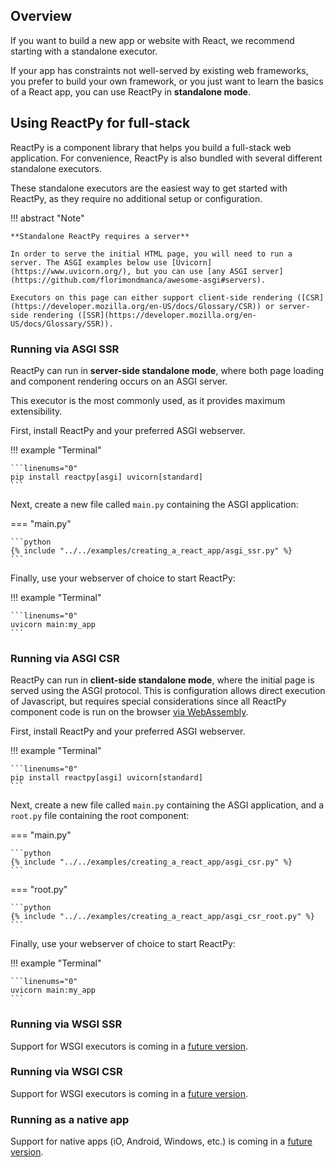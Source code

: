 ## Overview

<p class="intro" markdown>

If you want to build a new app or website with React, we recommend starting with a standalone executor.

</p>

If your app has constraints not well-served by existing web frameworks, you prefer to build your own framework, or you just want to learn the basics of a React app, you can use ReactPy in **standalone mode**.

## Using ReactPy for full-stack

ReactPy is a component library that helps you build a full-stack web application. For convenience, ReactPy is also bundled with several different standalone executors.

These standalone executors are the easiest way to get started with ReactPy, as they require no additional setup or configuration.

!!! abstract "Note"

    **Standalone ReactPy requires a server**

    In order to serve the initial HTML page, you will need to run a server. The ASGI examples below use [Uvicorn](https://www.uvicorn.org/), but you can use [any ASGI server](https://github.com/florimondmanca/awesome-asgi#servers).

    Executors on this page can either support client-side rendering ([CSR](https://developer.mozilla.org/en-US/docs/Glossary/CSR)) or server-side rendering ([SSR](https://developer.mozilla.org/en-US/docs/Glossary/SSR)).

### Running via ASGI SSR

ReactPy can run in **server-side standalone mode**, where both page loading and component rendering occurs on an ASGI server.

This executor is the most commonly used, as it provides maximum extensibility.

First, install ReactPy and your preferred ASGI webserver.

!!! example "Terminal"

    ```linenums="0"
    pip install reactpy[asgi] uvicorn[standard]
    ```

Next, create a new file called `main.py` containing the ASGI application:

=== "main.py"

    ```python
    {% include "../../examples/creating_a_react_app/asgi_ssr.py" %}
    ```

Finally, use your webserver of choice to start ReactPy:

!!! example "Terminal"

    ```linenums="0"
    uvicorn main:my_app
    ```

### Running via ASGI CSR

ReactPy can run in **client-side standalone mode**, where the initial page is served using the ASGI protocol. This is configuration allows direct execution of Javascript, but requires special considerations since all ReactPy component code is run on the browser [via WebAssembly](https://pyscript.net/).

First, install ReactPy and your preferred ASGI webserver.

!!! example "Terminal"

    ```linenums="0"
    pip install reactpy[asgi] uvicorn[standard]
    ```

Next, create a new file called `main.py` containing the ASGI application, and a `root.py` file containing the root component:

=== "main.py"

    ```python
    {% include "../../examples/creating_a_react_app/asgi_csr.py" %}
    ```

=== "root.py"

    ```python
    {% include "../../examples/creating_a_react_app/asgi_csr_root.py" %}
    ```

Finally, use your webserver of choice to start ReactPy:

!!! example "Terminal"

    ```linenums="0"
    uvicorn main:my_app
    ```

### Running via WSGI SSR

Support for WSGI executors is coming in a [future version](https://github.com/reactive-python/reactpy/issues/1260).

### Running via WSGI CSR

Support for WSGI executors is coming in a [future version](https://github.com/reactive-python/reactpy/issues/1260).

### Running as a native app

Support for native apps (iO, Android, Windows, etc.) is coming in a [future version](https://github.com/reactive-python/reactpy/issues/570).
